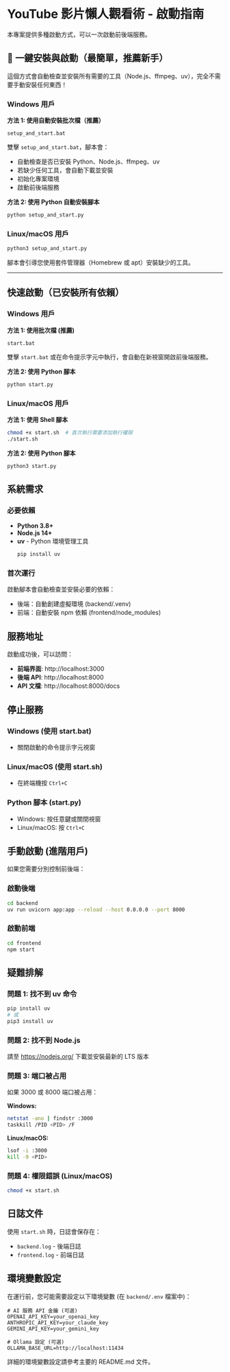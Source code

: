 # YouTube 影片懶人觀看術 - 啟動指南

本專案提供多種啟動方式，可以一次啟動前後端服務。

## 🚀 一鍵安裝與啟動（最簡單，推薦新手）

這個方式會自動檢查並安裝所有需要的工具（Node.js、ffmpeg、uv），完全不需要手動安裝任何東西！

### Windows 用戶

**方法 1: 使用自動安裝批次檔（推薦）**
```batch
setup_and_start.bat
```
雙擊 `setup_and_start.bat`，腳本會：
- 自動檢查是否已安裝 Python、Node.js、ffmpeg、uv
- 若缺少任何工具，會自動下載並安裝
- 初始化專案環境
- 啟動前後端服務

**方法 2: 使用 Python 自動安裝腳本**
```bash
python setup_and_start.py
```

### Linux/macOS 用戶

```bash
python3 setup_and_start.py
```

腳本會引導您使用套件管理器（Homebrew 或 apt）安裝缺少的工具。

---

## 快速啟動（已安裝所有依賴）

### Windows 用戶

**方法 1: 使用批次檔 (推薦)**
```batch
start.bat
```
雙擊 `start.bat` 或在命令提示字元中執行，會自動在新視窗開啟前後端服務。

**方法 2: 使用 Python 腳本**
```bash
python start.py
```

### Linux/macOS 用戶

**方法 1: 使用 Shell 腳本**
```bash
chmod +x start.sh  # 首次執行需要添加執行權限
./start.sh
```

**方法 2: 使用 Python 腳本**
```bash
python3 start.py
```

## 系統需求

### 必要依賴
- **Python 3.8+**
- **Node.js 14+**
- **uv** - Python 環境管理工具
  ```bash
  pip install uv
  ```

### 首次運行
啟動腳本會自動檢查並安裝必要的依賴：
- 後端：自動創建虛擬環境 (backend/.venv)
- 前端：自動安裝 npm 依賴 (frontend/node_modules)

## 服務地址

啟動成功後，可以訪問：
- **前端界面**: http://localhost:3000
- **後端 API**: http://localhost:8000
- **API 文檔**: http://localhost:8000/docs

## 停止服務

### Windows (使用 start.bat)
- 關閉啟動的命令提示字元視窗

### Linux/macOS (使用 start.sh)
- 在終端機按 `Ctrl+C`

### Python 腳本 (start.py)
- Windows: 按任意鍵或關閉視窗
- Linux/macOS: 按 `Ctrl+C`

## 手動啟動 (進階用戶)

如果您需要分別控制前後端：

### 啟動後端
```bash
cd backend
uv run uvicorn app:app --reload --host 0.0.0.0 --port 8000
```

### 啟動前端
```bash
cd frontend
npm start
```

## 疑難排解

### 問題 1: 找不到 uv 命令
```bash
pip install uv
# 或
pip3 install uv
```

### 問題 2: 找不到 Node.js
請至 https://nodejs.org/ 下載並安裝最新的 LTS 版本

### 問題 3: 端口被占用
如果 3000 或 8000 端口被占用：

**Windows:**
```bash
netstat -ano | findstr :3000
taskkill /PID <PID> /F
```

**Linux/macOS:**
```bash
lsof -i :3000
kill -9 <PID>
```

### 問題 4: 權限錯誤 (Linux/macOS)
```bash
chmod +x start.sh
```

## 日誌文件

使用 `start.sh` 時，日誌會保存在：
- `backend.log` - 後端日誌
- `frontend.log` - 前端日誌

## 環境變數設定

在運行前，您可能需要設定以下環境變數 (在 `backend/.env` 檔案中)：

```env
# AI 服務 API 金鑰 (可選)
OPENAI_API_KEY=your_openai_key
ANTHROPIC_API_KEY=your_claude_key
GEMINI_API_KEY=your_gemini_key

# Ollama 設定 (可選)
OLLAMA_BASE_URL=http://localhost:11434
```

詳細的環境變數設定請參考主要的 README.md 文件。
